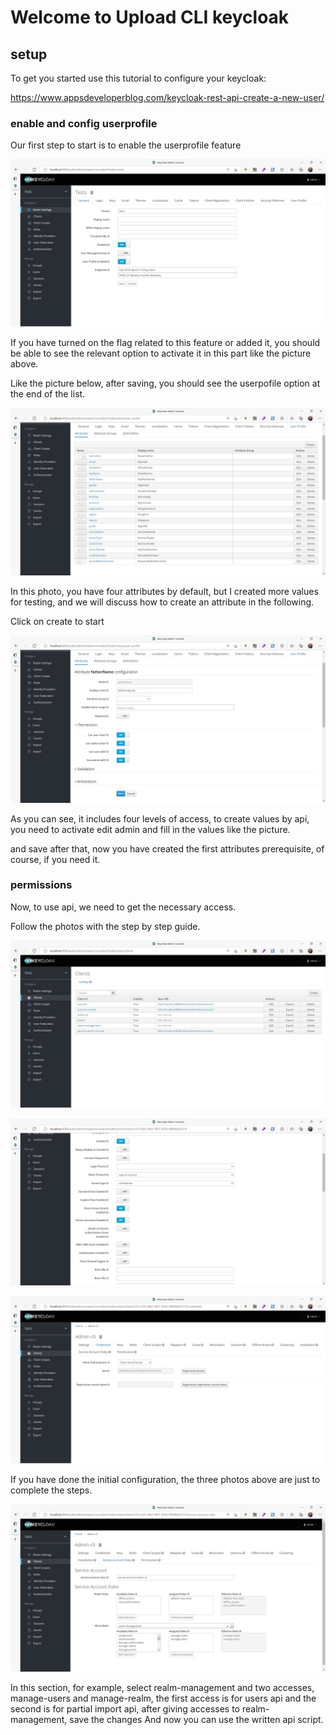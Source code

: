# Welcome to Upload CLI keycloak

## setup

To get you started use this tutorial to configure your keycloak:

https://www.appsdeveloperblog.com/keycloak-rest-api-create-a-new-user/

### enable and config userprofile

Our first step to start is to enable the userprofile feature

![userprofile](./docs/assets/images/realm-settings/realm-settings-userprofile.jpg "userprofile")

If you have turned on the flag related to this feature or added it, you should be able to see the relevant option to activate it in this part like the picture above.

Like the picture below, after saving, you should see the userpofile option at the end of the list.

![userprofile-profileeditor](./docs/assets/images/realm-settings/realm-settings-userprofile-attributes.jpg "userprofile-profileeditor")

In this photo, you have four attributes by default, but I created more values for testing, and we will discuss how to create an attribute in the following.

Click on create to start

![userprofile-profileconfiguration](./docs/assets/images/realm-settings/realm-settings-userprofile-attributes-options.jpg "userprofile-profileconfiguration")

As you can see, it includes four levels of access, to create values by api, you need to activate edit admin and fill in the values like the picture.

and save after that, now you have created the first attributes prerequisite, of course, if you need it.

### permissions

Now, to use api, we need to get the necessary access.

Follow the photos with the step by step guide.

![clients-admin-cli](./docs/assets/images/clients/clients-admin-cli.jpg "clients-admin-cli")

![clients-admin-cli-enable-sae](./docs/assets/images/clients/clients-admin-cli-enabled-sae.jpg "clients-admin-cli-enable-sae")

![clients-admin-cli-credentials](./docs/assets/images/clients/clients-admin-cli-credentials.jpg "clients-admin-cli-credentials")

If you have done the initial configuration, the three photos above are just to complete the steps.

![clients-admin-cli-serviceaccountroles](./docs/assets/images/clients/clients-admin-cli-serviceaccountroles.jpg "clients-admin-cli-serviceaccountroles")

In this section, for example, select realm-management and two accesses, manage-users and manage-realm, the first access is for users api and the second is for partial import api, after giving accesses to realm-management, save the changes And now you can use the written api script.